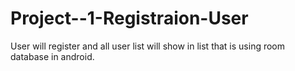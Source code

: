# Project--1-Registraion-User
User will register and all user list will show in list that is using room database in android.
